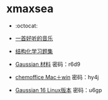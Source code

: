 #    xmaxsea



* :octocat:

* [一首好听的音乐](https://music.163.com/#/song?id=1415933854 )


* [结构化学习题集](https://www.bilibili.com/video/av29005895?from=search&seid=10982941759365607406 )



* [Gaussian 材料](https://pan.baidu.com/s/1iuMrTvB8P2SUXqPjGL_21A ) 密码：r6d9


* [chemoffice Mac＋win](https://pan.baidu.com/s/12sXO6xxOtMxDJa6OYuo5PA ) 密码：hy4j


* [Gaussian 16 Linux版本](https://pan.baidu.com/s/1DOiI8kJgLgB-zZnhwuJgag ) 密码：u6gp

